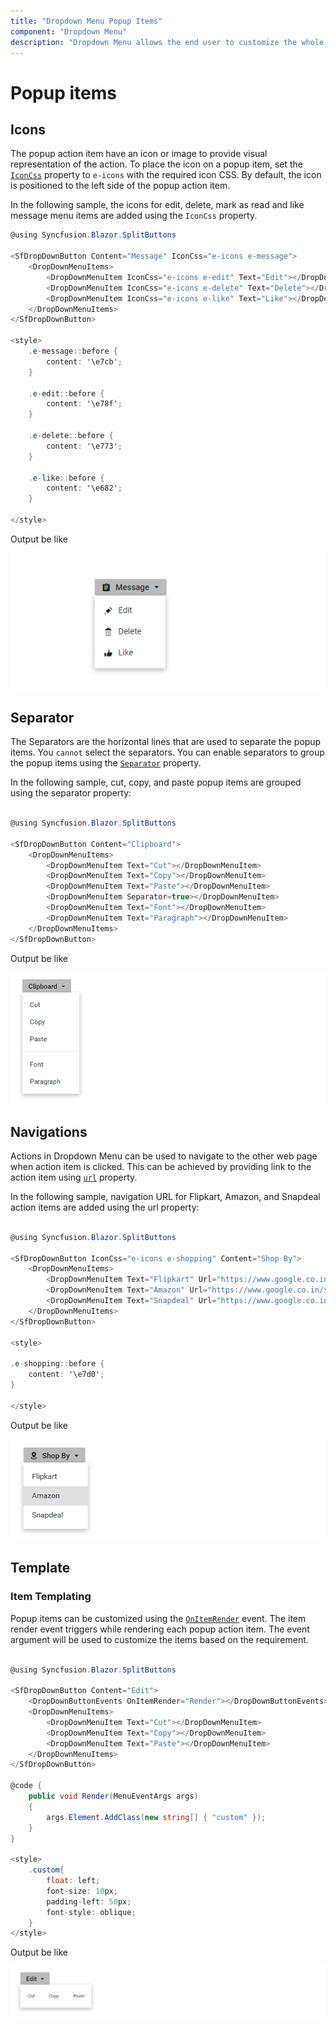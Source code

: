 ```yaml
---
title: "Dropdown Menu Popup Items"
component: "Dropdown Menu"
description: "Dropdown Menu allows the end user to customize the whole popup or action items in popup using templates, navigate to other pages on action item click."
---
```


# Popup items

## Icons

The popup action item have an icon or image to provide visual representation of the action. To place the icon on a popup item, set the [`IconCss`](https://help.syncfusion.com/cr/blazor/Syncfusion.Blazor~Syncfusion.Blazor.SplitButtons.SfDropDownButton~IconCss.html) property to `e-icons` with the required icon CSS. By default, the icon is
positioned to the left side of the popup action item.

In the following sample, the icons for edit, delete, mark as read  and like message menu items are
added using the `IconCss` property.

```csharp
@using Syncfusion.Blazor.SplitButtons

<SfDropDownButton Content="Message" IconCss="e-icons e-message">
    <DropDownMenuItems>
        <DropDownMenuItem IconCss="e-icons e-edit" Text="Edit"></DropDownMenuItem>
        <DropDownMenuItem IconCss="e-icons e-delete" Text="Delete"></DropDownMenuItem>
        <DropDownMenuItem IconCss="e-icons e-like" Text="Like"></DropDownMenuItem>
    </DropDownMenuItems>
</SfDropDownButton>

<style>
    .e-message::before {
        content: '\e7cb';
    }

    .e-edit::before {
        content: '\e78f';
    }

    .e-delete::before {
        content: '\e773';
    }

    .e-like::before {
        content: '\e682';
    }

</style>

```

Output be like

![Button Sample](./images/ddb-popup-icon.png)

## Separator

The Separators are the horizontal lines that are used to separate the popup items. You `cannot` select the separators.
You can enable separators to group the popup items using the [`Separator`](https://help.syncfusion.com/cr/blazor/Syncfusion.Blazor~Syncfusion.Blazor.SplitButtons.ItemModel~Separator.html) property.

In the following sample, cut, copy, and paste popup items are grouped using the separator property:

```csharp

@using Syncfusion.Blazor.SplitButtons

<SfDropDownButton Content="Clipboard">
    <DropDownMenuItems>
        <DropDownMenuItem Text="Cut"></DropDownMenuItem>
        <DropDownMenuItem Text="Copy"></DropDownMenuItem>
        <DropDownMenuItem Text="Paste"></DropDownMenuItem>
        <DropDownMenuItem Separator=true></DropDownMenuItem>
        <DropDownMenuItem Text="Font"></DropDownMenuItem>
        <DropDownMenuItem Text="Paragraph"></DropDownMenuItem>
    </DropDownMenuItems>
</SfDropDownButton>

```

Output be like

![Button Sample](./images/ddb-separator.png)

## Navigations

Actions in Dropdown Menu can be used to navigate to the other web page when action item is clicked. This can be achieved by providing link to the action item using [`url`](https://help.syncfusion.com/cr/blazor/Syncfusion.Blazor~Syncfusion.Blazor.SplitButtons.ItemModel~Url.html) property.

In the following sample, navigation URL for Flipkart, Amazon, and Snapdeal action items are added using the url property:

```csharp

@using Syncfusion.Blazor.SplitButtons

<SfDropDownButton IconCss="e-icons e-shopping" Content="Shop By">
    <DropDownMenuItems>
        <DropDownMenuItem Text="Flipkart" Url="https://www.google.co.in/search?q=flipkart"></DropDownMenuItem>
        <DropDownMenuItem Text="Amazon" Url="https://www.google.co.in/search?q=amazon"></DropDownMenuItem>
        <DropDownMenuItem Text="Snapdeal" Url="https://www.google.co.in/search?q=snapdeal"></DropDownMenuItem>
    </DropDownMenuItems>
</SfDropDownButton>

<style>

.e-shopping::before {
    content: '\e7d0';
}

</style>

```

Output be like

![Button Sample](./images/ddb-navigation.png)

## Template

### Item Templating

Popup items can be customized using the [`OnItemRender`](https://help.syncfusion.com/cr/blazor/Syncfusion.Blazor~Syncfusion.Blazor.SplitButtons.DropDownButtonEvents~OnItemRender.html) event. The item render event triggers while rendering each popup action item. The event argument will be used to customize the items based on the requirement.

```csharp

@using Syncfusion.Blazor.SplitButtons

<SfDropDownButton Content="Edit">
    <DropDownButtonEvents OnItemRender="Render"></DropDownButtonEvents>
    <DropDownMenuItems>
        <DropDownMenuItem Text="Cut"></DropDownMenuItem>
        <DropDownMenuItem Text="Copy"></DropDownMenuItem>
        <DropDownMenuItem Text="Paste"></DropDownMenuItem>
    </DropDownMenuItems>
</SfDropDownButton>

@code {
    public void Render(MenuEventArgs args)
    {
        args.Element.AddClass(new string[] { "custom" });
    }
}

<style>
    .custom{
        float: left;
        font-size: 10px;
        padding-left: 50px;
        font-style: oblique;
    }
</style>

```

Output be like

![Button Sample](./images/ddb-template.png)